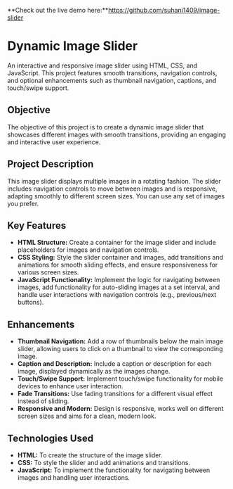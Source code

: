 **Check out the live demo here:**https://github.com/suhani1409/image-slider

# Dynamic Image Slider

An interactive and responsive image slider using HTML, CSS, and JavaScript. This project features smooth transitions, navigation controls, and optional enhancements such as thumbnail navigation, captions, and touch/swipe support.


## Objective

The objective of this project is to create a dynamic image slider that showcases different images with smooth transitions, providing an engaging and interactive user experience.

## Project Description

This image slider displays multiple images in a rotating fashion. The slider includes navigation controls to move between images and is responsive, adapting smoothly to different screen sizes. You can use any set of images you prefer.

## Key Features

- **HTML Structure:** Create a container for the image slider and include placeholders for images and navigation controls.
- **CSS Styling:** Style the slider container and images, add transitions and animations for smooth sliding effects, and ensure responsiveness for various screen sizes.
- **JavaScript Functionality:** Implement the logic for navigating between images, add functionality for auto-sliding images at a set interval, and handle user interactions with navigation controls (e.g., previous/next buttons).

## Enhancements

- **Thumbnail Navigation:** Add a row of thumbnails below the main image slider, allowing users to click on a thumbnail to view the corresponding image.
- **Caption and Description:** Include a caption or description for each image, displayed dynamically as the images change.
- **Touch/Swipe Support:** Implement touch/swipe functionality for mobile devices to enhance user interaction.
- **Fade Transitions:** Use fading transitions for a different visual effect instead of sliding.
- **Responsive and Modern:** Design is responsive, works well on different screen sizes and aims for a clean, modern look.

## Technologies Used

- **HTML:** To create the structure of the image slider.
- **CSS:** To style the slider and add animations and transitions.
- **JavaScript:** To implement the functionality for navigating between images and handling user interactions.
